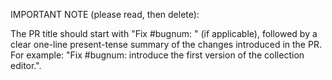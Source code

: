 IMPORTANT NOTE (please read, then delete):

The PR title should start with "Fix #bugnum: " (if applicable), followed by a clear one-line present-tense summary of the changes introduced in the PR. For example: "Fix #bugnum: introduce the first version of the collection editor.".
